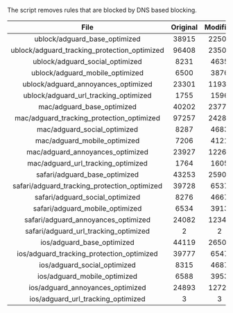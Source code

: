 The script removes rules that are blocked by DNS based blocking.


| File | Original | Modified |
|:----:|:-----:|:-----:|
| ublock/adguard_base_optimized | 38915 | 22508 |
| ublock/adguard_tracking_protection_optimized | 96408 | 23503 |
| ublock/adguard_social_optimized | 8231 | 4635 |
| ublock/adguard_mobile_optimized | 6500 | 3876 |
| ublock/adguard_annoyances_optimized | 23301 | 11932 |
| ublock/adguard_url_tracking_optimized | 1755 | 1596 |
| mac/adguard_base_optimized | 40202 | 23771 |
| mac/adguard_tracking_protection_optimized | 97257 | 24281 |
| mac/adguard_social_optimized | 8287 | 4683 |
| mac/adguard_mobile_optimized | 7206 | 4121 |
| mac/adguard_annoyances_optimized | 23927 | 12267 |
| mac/adguard_url_tracking_optimized | 1764 | 1605 |
| safari/adguard_base_optimized | 43253 | 25901 |
| safari/adguard_tracking_protection_optimized | 39728 | 6537 |
| safari/adguard_social_optimized | 8276 | 4667 |
| safari/adguard_mobile_optimized | 6534 | 3913 |
| safari/adguard_annoyances_optimized | 24082 | 12345 |
| safari/adguard_url_tracking_optimized | 2 | 2 |
| ios/adguard_base_optimized | 44119 | 26501 |
| ios/adguard_tracking_protection_optimized | 39777 | 6547 |
| ios/adguard_social_optimized | 8315 | 4687 |
| ios/adguard_mobile_optimized | 6588 | 3953 |
| ios/adguard_annoyances_optimized | 24893 | 12721 |
| ios/adguard_url_tracking_optimized | 3 | 3 |